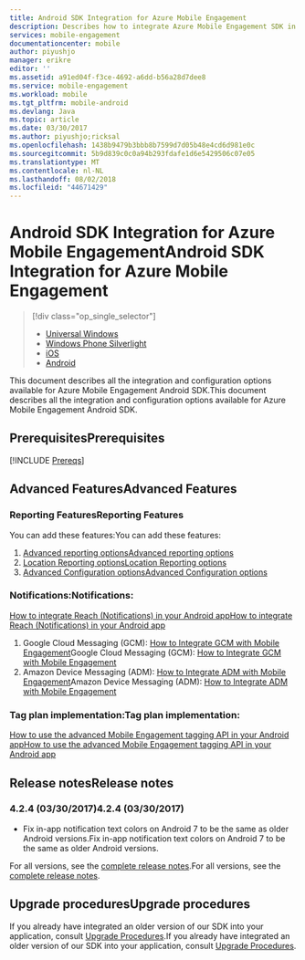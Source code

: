 ```yaml
---
title: Android SDK Integration for Azure Mobile Engagement
description: Describes how to integrate Azure Mobile Engagement SDK in Android apps
services: mobile-engagement
documentationcenter: mobile
author: piyushjo
manager: erikre
editor: ''
ms.assetid: a91ed04f-f3ce-4692-a6dd-b56a28d7dee8
ms.service: mobile-engagement
ms.workload: mobile
ms.tgt_pltfrm: mobile-android
ms.devlang: Java
ms.topic: article
ms.date: 03/30/2017
ms.author: piyushjo;ricksal
ms.openlocfilehash: 1438b9479b3bbb8b7599d7d05b48e4cd6d981e0c
ms.sourcegitcommit: 5b9d839c0c0a94b293fdafe1d6e5429506c07e05
ms.translationtype: MT
ms.contentlocale: nl-NL
ms.lasthandoff: 08/02/2018
ms.locfileid: "44671429"
---
```

# <a name="android-sdk-integration-for-azure-mobile-engagement"></a><span data-ttu-id="bca68-103">Android SDK Integration for Azure Mobile Engagement</span><span class="sxs-lookup"><span data-stu-id="bca68-103">Android SDK Integration for Azure Mobile Engagement</span></span>
> [!div class="op_single_selector"]
> * [Universal Windows](mobile-engagement-windows-store-sdk-overview.md)
> * [Windows Phone Silverlight](mobile-engagement-windows-phone-sdk-overview.md)
> * [iOS](mobile-engagement-ios-sdk-overview.md)
> * [Android](mobile-engagement-android-sdk-overview.md)
> 
> 

<span data-ttu-id="bca68-108">This document describes all the integration and configuration options available for Azure Mobile Engagement Android SDK.</span><span class="sxs-lookup"><span data-stu-id="bca68-108">This document describes all the integration and configuration options available for Azure Mobile Engagement Android SDK.</span></span>

## <a name="prerequisites"></a><span data-ttu-id="bca68-109">Prerequisites</span><span class="sxs-lookup"><span data-stu-id="bca68-109">Prerequisites</span></span>
[!INCLUDE [Prereqs](../../includes/mobile-engagement-android-prereqs.md)]

## <a name="advanced-features"></a><span data-ttu-id="bca68-110">Advanced Features</span><span class="sxs-lookup"><span data-stu-id="bca68-110">Advanced Features</span></span>
### <a name="reporting-features"></a><span data-ttu-id="bca68-111">Reporting Features</span><span class="sxs-lookup"><span data-stu-id="bca68-111">Reporting Features</span></span>
<span data-ttu-id="bca68-112">You can add these features:</span><span class="sxs-lookup"><span data-stu-id="bca68-112">You can add these features:</span></span>

1. [<span data-ttu-id="bca68-113">Advanced reporting options</span><span class="sxs-lookup"><span data-stu-id="bca68-113">Advanced reporting options</span></span>](mobile-engagement-android-advanced-reporting.md)
2. [<span data-ttu-id="bca68-114">Location Reporting options</span><span class="sxs-lookup"><span data-stu-id="bca68-114">Location Reporting options</span></span>](mobile-engagement-android-location-reporting.md)
3. [<span data-ttu-id="bca68-115">Advanced Configuration options</span><span class="sxs-lookup"><span data-stu-id="bca68-115">Advanced Configuration options</span></span>](mobile-engagement-android-advanced-configuration.md)

### <a name="notifications"></a><span data-ttu-id="bca68-116">Notifications:</span><span class="sxs-lookup"><span data-stu-id="bca68-116">Notifications:</span></span>
[<span data-ttu-id="bca68-117">How to integrate Reach (Notifications) in your Android app</span><span class="sxs-lookup"><span data-stu-id="bca68-117">How to integrate Reach (Notifications) in your Android app</span></span>](mobile-engagement-android-integrate-engagement-reach.md)

1. <span data-ttu-id="bca68-118">Google Cloud Messaging (GCM): [How to Integrate GCM with Mobile Engagement](mobile-engagement-android-gcm-integrate.md)</span><span class="sxs-lookup"><span data-stu-id="bca68-118">Google Cloud Messaging (GCM): [How to Integrate GCM with Mobile Engagement](mobile-engagement-android-gcm-integrate.md)</span></span>
2. <span data-ttu-id="bca68-119">Amazon Device Messaging (ADM): [How to Integrate ADM with Mobile Engagement](mobile-engagement-android-adm-integrate.md)</span><span class="sxs-lookup"><span data-stu-id="bca68-119">Amazon Device Messaging (ADM): [How to Integrate ADM with Mobile Engagement](mobile-engagement-android-adm-integrate.md)</span></span>

### <a name="tag-plan-implementation"></a><span data-ttu-id="bca68-120">Tag plan implementation:</span><span class="sxs-lookup"><span data-stu-id="bca68-120">Tag plan implementation:</span></span>
[<span data-ttu-id="bca68-121">How to use the advanced Mobile Engagement tagging API in your Android app</span><span class="sxs-lookup"><span data-stu-id="bca68-121">How to use the advanced Mobile Engagement tagging API in your Android app</span></span>](mobile-engagement-android-use-engagement-api.md)

## <a name="release-notes"></a><span data-ttu-id="bca68-122">Release notes</span><span class="sxs-lookup"><span data-stu-id="bca68-122">Release notes</span></span>
### <a name="424-03302017"></a><span data-ttu-id="bca68-123">4.2.4 (03/30/2017)</span><span class="sxs-lookup"><span data-stu-id="bca68-123">4.2.4 (03/30/2017)</span></span>
* <span data-ttu-id="bca68-124">Fix in-app notification text colors on Android 7 to be the same as older Android versions.</span><span class="sxs-lookup"><span data-stu-id="bca68-124">Fix in-app notification text colors on Android 7 to be the same as older Android versions.</span></span>

<span data-ttu-id="bca68-125">For all versions, see the [complete release notes](mobile-engagement-android-release-notes.md).</span><span class="sxs-lookup"><span data-stu-id="bca68-125">For all versions, see the [complete release notes](mobile-engagement-android-release-notes.md).</span></span>

## <a name="upgrade-procedures"></a><span data-ttu-id="bca68-126">Upgrade procedures</span><span class="sxs-lookup"><span data-stu-id="bca68-126">Upgrade procedures</span></span>
<span data-ttu-id="bca68-127">If you already have integrated an older version of our SDK into your application, consult [Upgrade Procedures](mobile-engagement-android-upgrade-procedure.md).</span><span class="sxs-lookup"><span data-stu-id="bca68-127">If you already have integrated an older version of our SDK into your application, consult [Upgrade Procedures](mobile-engagement-android-upgrade-procedure.md).</span></span>

